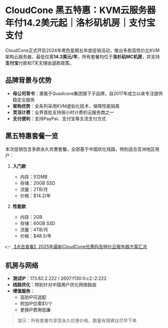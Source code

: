 # CloudCone 黑五特惠：KVM云服务器年付14.2美元起｜洛杉矶机房｜支付宝支付

CloudCone正式开启2024年黑色星期五年度促销活动，推出多款高性价比KVM架构云服务器，最低仅需**14.2美元/年**，所有套餐均位于**洛杉矶MC机房**，并支持**支付宝**付款和7天无理由退款政策。

## 品牌背景与优势
- **母公司背书**：隶属于Quadcone集团旗下子品牌，自2017年成立以来专注提供稳定云服务
- **架构优势**：全系列采用KVM虚拟化技术，保障性能隔离
- **灵活计费**：业界首批支持按小时计费的云服务商之一
- **支付便利**：支持PayPal、支付宝等主流支付方式

## 黑五特惠套餐一览
本次促销包含多款永久优惠套餐，全部基于中国优化线路，特别适合亚洲地区用户：

1. **入门款**  
   - 内存：512MB  
   - 存储：20GB SSD  
   - 流量：2TB/月  
   - 价格：$14.2/年

2. **性能款**  
   - 内存：2GB  
   - 存储：60GB SSD  
   - 流量：4TB/月  
   - 价格：$48.5/年

👉 [【点击查看】2025年最新CloudCone优惠码及特价云服务器方案汇总](https://bit.ly/Cloudcone)

## 机房与网络
- **测试IP**：173.82.2.222 / 2607:f130:0:c2::2:222
- **线路优化**：特别针对中国用户优化网络路由
- **增值服务**：  
  - 高防IP可选配  
  - 附加IP仅需$1/个  
  - 更换IP费用低廉

> 提示：所有套餐均享受永久优惠价格，数量有限建议尽早下单